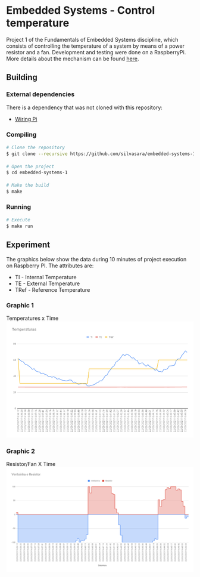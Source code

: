# Embedded Systems - Control temperature

Project 1 of the Fundamentals of Embedded Systems discipline, which consists of controlling the temperature of a system by means of a power resistor and a fan. Development and testing were done on a RaspberryPi. More details about the mechanism can be found [here](https://gitlab.com/fse_fga/projetos_2020_2/projeto-1-2020.2).

## Building

### External dependencies

There is a dependency that was not cloned with this repository:
* [Wiring Pi](http://wiringpi.com/download-and-install/)

### Compiling

```bash
# Clone the repository
$ git clone --recursive https://github.com/silvasara/embedded-systems-1.git

# Open the project
$ cd embedded-systems-1

# Make the build
$ make
```

### Running

```bash
# Execute
$ make run
```

## Experiment

The graphics below show the data during 10 minutes of project execution on Raspberry PI. The attributes are:
* TI - Internal Temperature
* TE - External Temperature
* TRef - Reference Temperature

### Graphic 1

Temperatures x Time
![graph1](./graphics/temperatures.png)

### Graphic 2

Resistor/Fan X Time
![graph2](./graphics/fan_resistor.png)
